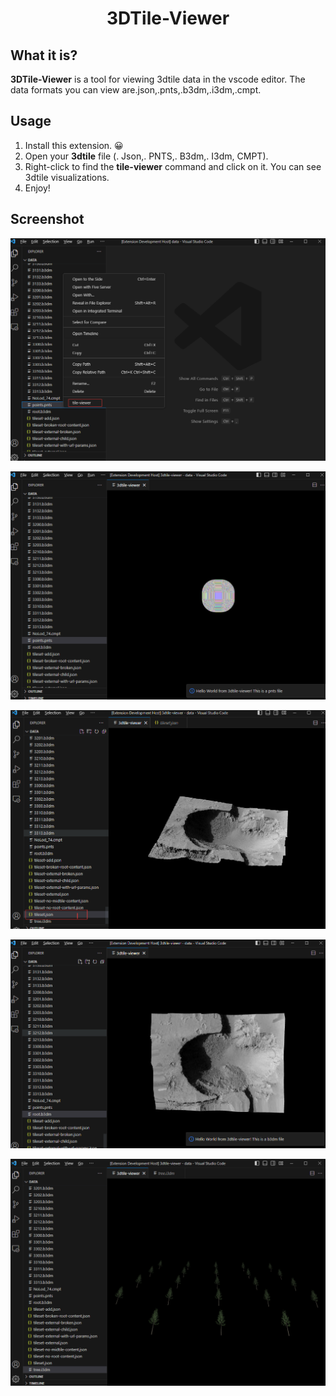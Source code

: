 <h1 align="center"> 3DTile-Viewer </h1>



## What it is?

**3DTile-Viewer** is a tool for viewing 3dtile data in the vscode editor. The data formats you can view are.json,.pnts,.b3dm,.i3dm,.cmpt.

## Usage

1. Install this extension. 😀
2. Open your **3dtile** file (. Json,. PNTS,. B3dm,. I3dm, CMPT).
3. Right-click to find the **tile-viewer** command and click on it. You can see 3dtile visualizations.
4. Enjoy!

## Screenshot



![image-20230709234539590](https://raw.githubusercontent.com/wangchuan12/3dtile-viewer/main/public/image-20230709234539590.png)

![image-20230709234603323](https://raw.githubusercontent.com/wangchuan12/3dtile-viewer/main/public/image-20230709234603323.png)

![image-20230709234629887](https://raw.githubusercontent.com/wangchuan12/3dtile-viewer/main/public/image-20230709234653632.png)

![image-20230709234653632](https://raw.githubusercontent.com/wangchuan12/3dtile-viewer/main/public/image-20230709234629887.png)

![image-20230709234629887](https://raw.githubusercontent.com/wangchuan12/3dtile-viewer/main/public/image-20230709234731444.png)



